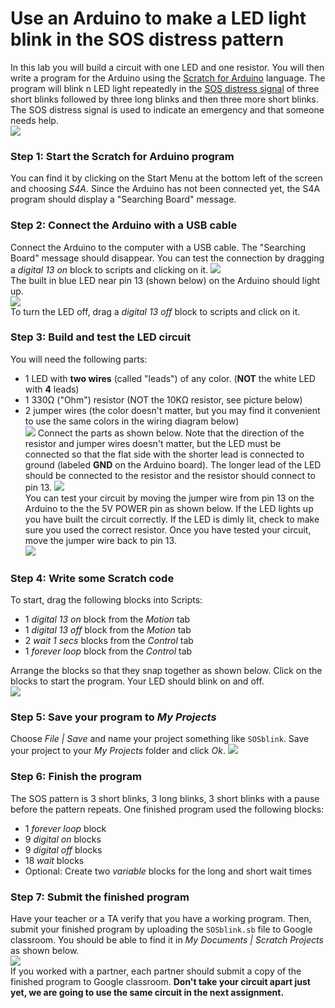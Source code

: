 # Use an Arduino to make a LED light blink in the SOS distress pattern
In this lab you will build a circuit with one LED and one resistor. You will then write a program for the Arduino using the [Scratch for Arduino](http://s4a.cat/) language. The program will blink n LED light repeatedly in the [SOS distress signal](https://en.wikipedia.org/wiki/SOS) of three short blinks followed by three long blinks and then three more short blinks.  The SOS distress signal is used to indicate an emergency and that someone needs help.    
![](SOSblink.gif)

### Step 1: Start the Scratch for Arduino program
You can find it by clicking on the Start Menu at the bottom left of the screen and choosing *S4A*. Since the Arduino has not been connected yet, the S4A program should display a "Searching Board" message.

### Step 2: Connect the Arduino with a USB cable
Connect the Arduino to the computer with a USB cable. The "Searching Board" message should disappear. You can test the connection by dragging a *digital 13 on* block to scripts and clicking on it.
![](SOSblink1.PNG)   
The built in blue LED near pin 13 (shown below) on the Arduino should light up.    
![](RedBoardLEDpin13.png)   
To turn the LED off, drag a *digital 13 off* block to scripts and click on it. 

### Step 3: Build and test the LED circuit
You will need the following parts:
- 1 LED with **two wires** (called "leads") of any color. (**NOT** the white LED with **4** leads)
- 1 330Ω ("Ohm") resistor (NOT the 10KΩ resistor, see picture below)
- 2 jumper wires (the color doesn't matter, but you may find it convenient to use the same colors in the wiring diagram below)   
![](SOSblink2.png)
Connect the parts as shown below. Note that the direction of the resistor and jumper wires doesn't matter, but the LED must be connected so that the flat side with the shorter lead is connected to ground (labeled **GND** on the Arduino board). The longer lead of the LED should be connected to the resistor and the resistor should connect to pin 13. 
![](SOSblink3.png)   
You can test your circuit by moving the jumper wire from pin 13 on the Arduino to the the 5V POWER pin as shown below. If the LED lights up you have built the circuit correctly. If the LED is dimly lit, check to make sure you used the correct resistor. Once you have tested your circuit, move the jumper wire back to pin 13.   
![](SOSblink4.png)   
### Step 4: Write some Scratch code
To start, drag the following blocks into Scripts:
- 1 *digital 13 on* block from the *Motion* tab
- 1 *digital 13 off* block from the *Motion* tab
- 2 *wait 1 secs* blocks from the *Control* tab
- 1 *forever loop* block from the *Control* tab    

Arrange the blocks so that they snap together as shown below. Click on the blocks to start the program. Your LED should blink on and off.         
![](SOSblink5.png)   
### Step 5: Save your program to *My Projects*
Choose *File | Save* and name your project something like `SOSblink`. Save your project to your *My Projects* folder and click *Ok*.
![](SOSblink6.png)   
### Step 6: Finish the program
The SOS pattern is 3 short blinks, 3 long blinks, 3 short blinks with a pause before the pattern repeats. One finished program used the following blocks:
- 1 *forever loop* block
- 9 *digital on* blocks
- 9 *digital off* blocks
- 18 *wait* blocks
- Optional: Create two *variable* blocks for the long and short wait times

### Step 7: Submit the finished program
Have your teacher or a TA verify that you have a working program. Then, submit your finished program by uploading the `SOSblink.sb` file to Google classroom. You should be able to find it in *My Documents | Scratch Projects* as shown below.    
![](SOSblink7.png)   
If you worked with a partner, each partner should submit a copy of the finished program to Google classroom.   **Don't take your circuit apart just yet, we are going to use the same circuit in the next assignment.**

